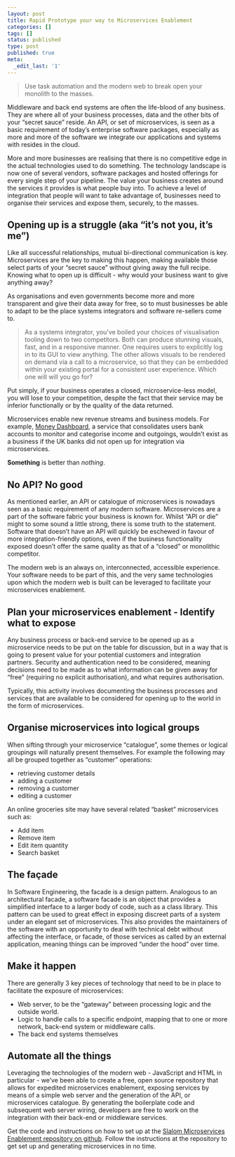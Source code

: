 ```yaml
---
layout: post
title: Rapid Prototype your way to Microservices Enablement
categories: []
tags: []
status: published
type: post
published: true
meta:
  _edit_last: '1'
---
```


> Use task automation and the modern web to break open your monolith to the masses.

Middleware and back end systems are often the life-blood of any business. They are where all of your business processes, data and the other bits of your “secret sauce” reside. An API, or set of microservices, is seen as a basic requirement of today’s enterprise software packages, especially as more and more of the software we integrate our applications and systems with resides in the cloud.

More and more businesses are realising that there is no competitive edge in the actual technologies used to do something. The technology landscape is now one of several vendors, software packages and hosted offerings for every single step of your pipeline. The value your business creates around the services it provides is what people buy into. To achieve a level of integration that people will want to take advantage of, businesses need to organise their services and expose them, securely, to the masses.

## Opening up is a struggle (aka “it’s not you, it’s me”)

Like all successful relationships, mutual bi-directional communication is key. Microservices are the key to making this happen, making available those select parts of your “secret sauce” without giving away the full recipe. Knowing what to open up is difficult - why would your business want to give anything away?

As organisations and even governments become more and more transparent and give their data away for free, so to must businesses be able to adapt to be the place systems integrators and software re-sellers come to.

> As a systems integrator, you’ve boiled your choices of visualisation tooling down to two competitors. Both can produce stunning visuals, fast, and in a responsive manner. One requires users to explicitly log in to its GUI to view anything. The other allows visuals to be rendered on demand via a call to a microservice, so that they can be embedded within your existing portal for a consistent user experience. Which one will will you go for?

Put simply, if your business operates a closed, microservice-less model, you will lose to your competition, despite the fact that their service may be inferior functionally or by the quality of the data returned.

Microservices enable new revenue streams and business models. For example, [Money Dashboard](https://moneydashboard.com), a service that consolidates users bank accounts to monitor and categorise income and outgoings, wouldn’t exist as a business if the UK banks did not open up for integration via microservices.

**Something** is better than *nothing*.

## No API? No good

As mentioned earlier, an API or catalogue of microservices is nowadays seen as a basic requirement of any modern software. Microservices are a part of the software fabric your business is known for. Whilst “API or die” might to some sound a little strong, there is some truth to the statement. Software that doesn’t have an API will quickly be eschewed in favour of more integration-friendly options, even if the business functionality exposed doesn’t offer the same quality as that of a “closed” or monolithic competitor.

The modern web is an always on, interconnected, accessible experience. Your software needs to be part of this, and the very same technologies upon which the modern web is built can be leveraged to facilitate your microservices enablement.

## Plan your microservices enablement - Identify what to expose

Any business process or back-end service to be opened up as a microservice needs to be put on the table for discussion, but in a way that is going to present value for your potential customers and integration partners. Security and authentication need to be considered, meaning decisions need to be made as to what information can be given away for “free” (requiring no explicit authorisation), and what requires authorisation.

Typically, this activity involves documenting the business processes and services that are available to be considered for opening up to the world in the form of microservices.

## Organise microservices into logical groups

When sifting through your microservice “catalogue”, some themes or logical groupings will naturally present themselves. For example the following may all be grouped together as “customer” operations:

* retrieving customer details
* adding a customer
* removing a customer
* editing a customer

An online groceries site may have several related “basket” microservices such as:

* Add item
* Remove item
* Edit item quantity
* Search basket

## The façade

In Software Engineering, the facade is a design pattern. Analogous to an architectural facade, a software facade is an object that provides a simplified interface to a larger body of code, such as a class library. This pattern can be used to great effect in exposing discreet parts of a system under an elegant set of microservices. This also provides the maintainers of the software with an opportunity to deal with technical debt without affecting the interface, or facade, of those services as called by an external application, meaning things can be improved “under the hood” over time.

## Make it happen

There are generally 3 key pieces of technology that need to be in place to facilitate the exposure of microservices:

* Web server, to be the “gateway” between processing logic and the outside world.
* Logic to handle calls to a specific endpoint, mapping that to one or more network, back-end system or middleware calls.
* The back end systems themselves

## Automate all the things

Leveraging the technologies of the modern web - JavaScript and HTML in particular - we’ve been able to create a free, open source repository that allows for expedited microservices enablement, exposing services by means of a simple web server and the generation of the API, or microservices catalogue. By generating the boilerplate code and subsequent web server wiring, developers are free to work on the integration with their back-end or middleware services.

Get the code and instructions on how to set up at the [Slalom Microservices Enablement repository on github](https://github.com/aaronallport/generator-microservice-catalog). Follow the instructions at the repository to get set up and generating microservices in no time.
